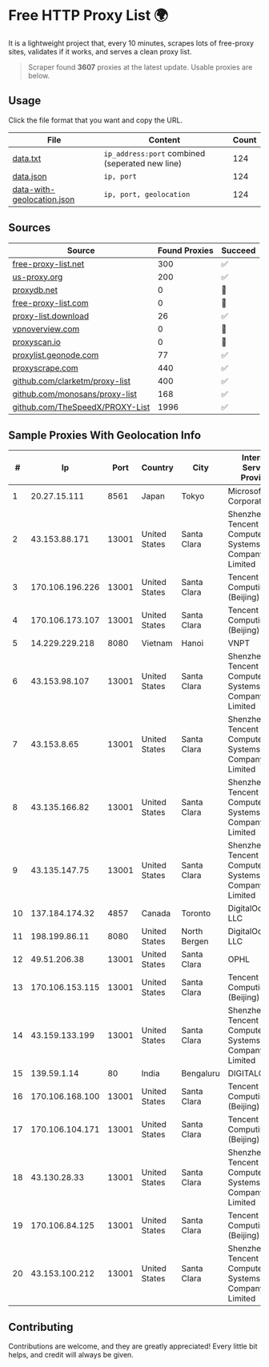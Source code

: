 
# Free HTTP Proxy List 🌍

It is a lightweight project that, every 10 minutes, scrapes lots of free-proxy sites, validates if it works, and serves a clean proxy list.


> Scraper found **3607** proxies at the latest update. Usable proxies are below.

## Usage

Click the file format that you want and copy the URL.


|File|Content|Count|
|----|-------|-----|
|[data.txt](https://raw.githubusercontent.com/themiralay/Proxy-List-World/master/data.txt)|`ip_address:port` combined (seperated new line)|124|
|[data.json](https://raw.githubusercontent.com/themiralay/Proxy-List-World/master/data.json)|`ip, port`|124|
|[data-with-geolocation.json](https://raw.githubusercontent.com/themiralay/Proxy-List-World/master/data-with-geolocation.json)|`ip, port, geolocation`|124|

## Sources

|Source|Found Proxies|Succeed|
|------|-------------|-------|
|[free-proxy-list.net](https://free-proxy-list.net)|300|✅|
|[us-proxy.org](https://www.us-proxy.org)|200|✅|
|[proxydb.net](http://proxydb.net)|0|🚫|
|[free-proxy-list.com](https://free-proxy-list.com/?page=&port=&type%5B%5D=http&type%5B%5D=https&up_time=0&search=Search)|0|🚫|
|[proxy-list.download](https://www.proxy-list.download/HTTP)|26|✅|
|[vpnoverview.com](https://vpnoverview.com/privacy/anonymous-browsing/free-proxy-servers)|0|🚫|
|[proxyscan.io](https://www.proxyscan.io)|0|🚫|
|[proxylist.geonode.com](https://proxylist.geonode.com/api/proxy-list?limit=300&page=1&sort_by=lastChecked&sort_type=desc&protocols=http,https)|77|✅|
|[proxyscrape.com](https://api.proxyscrape.com/v2/?request=displayproxies&protocol=http&timeout=10000&country=all&ssl=all&anonymity=all)|440|✅|
|[github.com/clarketm/proxy-list](https://raw.githubusercontent.com/clarketm/proxy-list/master/proxy-list-raw.txt)|400|✅|
|[github.com/monosans/proxy-list](https://raw.githubusercontent.com/monosans/proxy-list/main/proxies/http.txt)|168|✅|
|[github.com/TheSpeedX/PROXY-List](https://raw.githubusercontent.com/TheSpeedX/PROXY-List/master/http.txt)|1996|✅|


## Sample Proxies With Geolocation Info

|#|Ip|Port|Country|City|Internet Service Provider|
|-|--|----|-------|----|-------------------------|
|1|20.27.15.111|8561|Japan|Tokyo|Microsoft Corporation|
|2|43.153.88.171|13001|United States|Santa Clara|Shenzhen Tencent Computer Systems Company Limited|
|3|170.106.196.226|13001|United States|Santa Clara|Tencent Cloud Computing (Beijing) Co|
|4|170.106.173.107|13001|United States|Santa Clara|Tencent Cloud Computing (Beijing) Co|
|5|14.229.229.218|8080|Vietnam|Hanoi|VNPT|
|6|43.153.98.107|13001|United States|Santa Clara|Shenzhen Tencent Computer Systems Company Limited|
|7|43.153.8.65|13001|United States|Santa Clara|Shenzhen Tencent Computer Systems Company Limited|
|8|43.135.166.82|13001|United States|Santa Clara|Shenzhen Tencent Computer Systems Company Limited|
|9|43.135.147.75|13001|United States|Santa Clara|Shenzhen Tencent Computer Systems Company Limited|
|10|137.184.174.32|4857|Canada|Toronto|DigitalOcean, LLC|
|11|198.199.86.11|8080|United States|North Bergen|DigitalOcean, LLC|
|12|49.51.206.38|13001|United States|Santa Clara|OPHL|
|13|170.106.153.115|13001|United States|Santa Clara|Tencent Cloud Computing (Beijing) Co|
|14|43.159.133.199|13001|United States|Santa Clara|Shenzhen Tencent Computer Systems Company Limited|
|15|139.59.1.14|80|India|Bengaluru|DIGITALOCEAN|
|16|170.106.168.100|13001|United States|Santa Clara|Tencent Cloud Computing (Beijing) Co|
|17|170.106.104.171|13001|United States|Santa Clara|Tencent Cloud Computing (Beijing) Co|
|18|43.130.28.33|13001|United States|Santa Clara|Shenzhen Tencent Computer Systems Company Limited|
|19|170.106.84.125|13001|United States|Santa Clara|Tencent Cloud Computing (Beijing) Co|
|20|43.153.100.212|13001|United States|Santa Clara|Shenzhen Tencent Computer Systems Company Limited|



## Contributing

Contributions are welcome, and they are greatly appreciated! Every
little bit helps, and credit will always be given.

